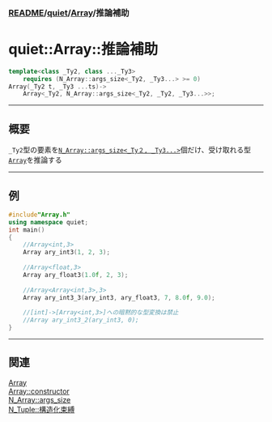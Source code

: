 ### [README](../../README.md)/[quiet](../quiet.md)/[Array](Array.md)/推論補助

# quiet::Array::推論補助
``` C++
template<class _Ty2, class ..._Ty3>
    requires (N_Array::args_size<_Ty2, _Ty3...> >= 0)
Array(_Ty2 t, _Ty3 ...ts)->
    Array<_Ty2, N_Array::args_size<_Ty2, _Ty2, _Ty3...>>;
```
***
## 概要
`_Ty2`型の要素を[`N_Array::args_size<_Ty２, _Ty3...>`](N_Array/args_size.md)個だけ、受け取れる型[`Array`](Array.md)を推論する
***
## 例
``` C++
#include"Array.h"
using namespace quiet;
int main()
{
    //Array<int,3>
    Array ary_int3(1, 2, 3);
    
    //Array<float,3>
    Array ary_float3(1.0f, 2, 3);
    
    //Array<Array<int,3>,3>
    Array ary_int3_3(ary_int3, ary_float3, 7, 8.0f, 9.0);
    
    //[int]->[Array<int,3>]への暗黙的な型変換は禁止
    //Array ary_int3_2(ary_int3, 0);
}
```
***
## 関連
[Array](Array.md)    
[Array::constructor](constructor.md)    
[N_Array::args_size](N_Array/args_size.md)    
[N_Tuple::構造化束縛](../Tuple/N_Tuple/構造化束縛.md)
